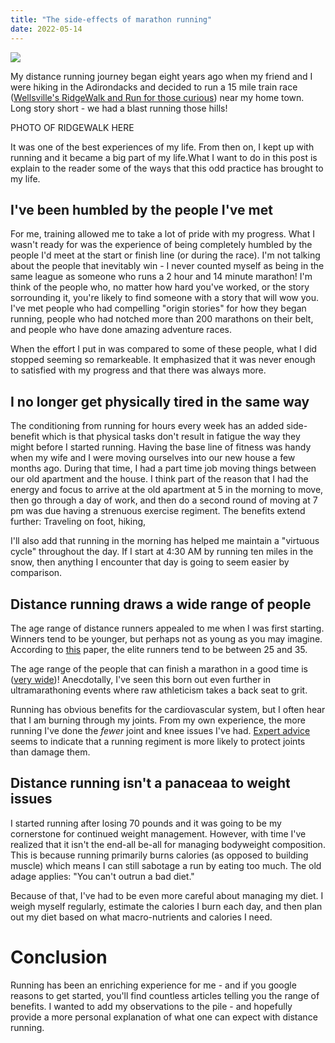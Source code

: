 ```yaml
---
title: "The side-effects of marathon running"
date: 2022-05-14
---
```



 
![](https://github.com/poc1673/petercaya.com/blob/111bd5f81d22fb3970ac52ee75f028097f1ee0ad/marathonstart2.png)


My distance running journey began eight years ago when my friend and I were hiking in the Adirondacks and decided to run a 15 mile train race ([Wellsville's RidgeWalk and Run for those curious](http://www.ridgewalk.com/)) near my home town. Long story short - we had a blast running those hills! 

PHOTO OF RIDGEWALK HERE

It was one of the best experiences of my life. From then on, I kept up with running and it became a big part of my life.What I want to do in this post is explain to the reader some of the ways that this odd practice has brought to my life.

## I've been humbled by the people I've met
For me, training allowed me to take a lot of pride with my progress. What I wasn't ready for was the experience of being completely humbled by the people I'd meet at the start or finish line (or during the race). I'm not talking about the people that inevitably win - I never counted myself as being in the same league as someone who runs a 2 hour and 14 minute marathon! I'm think of the people who, no matter how hard you've worked, or the story sorrounding it, you're likely to find someone with a story that will wow you. I've met people who had compelling "origin stories" for how they began running, people who had notched more than 200 marathons on their belt, and people who have done amazing adventure races. 

When the effort I put in was compared to some of these people, what I did stopped seeming so remarkeable. It emphasized that it was never enough to satisfied with my progress and that there was always more.

## I no longer get physically tired in the same way

The conditioning from running for hours every week has an added side-benefit which is that physical tasks don't result in fatigue the way they might before I started running. Having the base line of fitness was handy when my wife and I were moving ourselves into our new house a few months ago. During that time, I had a part time job moving things between our old apartment and the house. I think part of the reason that I had the energy and focus to arrive at the old apartment at 5 in the morning to move, then go through a day of work, and then do a second round of moving at 7 pm was due having a strenuous exercise regiment. The benefits extend further: Traveling on foot, hiking, 

I'll also add that running in the morning has helped me maintain a "virtuous cycle" throughout the day. If I start at 4:30 AM by running ten miles in the snow, then anything I encounter that day is going to seem easier by comparison.

## Distance running draws a wide range of people 
The age range of distance runners appealed to me when I was first starting. Winners tend to be younger, but perhaps not as young as you may imagine. According to [this](https://www.researchgate.net/publication/6363528_Marathon_runners_-_How_do_they_age) paper, the elite runners tend to be between 25 and 35. 

The age range of the people that can finish a marathon in a good time is ([very wide](https://www.meteor.run/running-event/summary/Marathon))! Anecdotally, I've seen this born out even further in ultramarathoning events where raw athleticism takes a back seat to grit. 

Running has obvious benefits for the cardiovascular system, but I often hear that I am burning through my joints. From my own experience, the more running I've done the *fewer* joint and knee issues I've had. [Expert advice](https://www.runnersworld.com/uk/health/injury/a775718/what-all-runners-need-to-know-about-joint-health/) seems to indicate that a running regiment is more likely to protect joints than damage them. 


## Distance running isn't a panaceaa to weight issues
I started running after losing 70 pounds and it was going to be my cornerstone for continued weight management. However, with time I've realized that it isn't the end-all be-all for managing bodyweight composition. This is because running primarily burns calories (as opposed to building muscle) which means I can still sabotage a run by eating too much. The old adage applies: "You can't outrun a bad diet." 

Because of that, I've had to be even more careful about managing my diet. I weigh myself regularly, estimate the calories I burn each day, and then plan out my diet based on what macro-nutrients and calories I need. 

# Conclusion
Running has been an enriching experience for me - and if you google reasons to get started, you'll find countless articles telling you the range of benefits. I wanted to add my observations to the pile - and hopefully provide a more personal explanation of what one can expect with distance running.